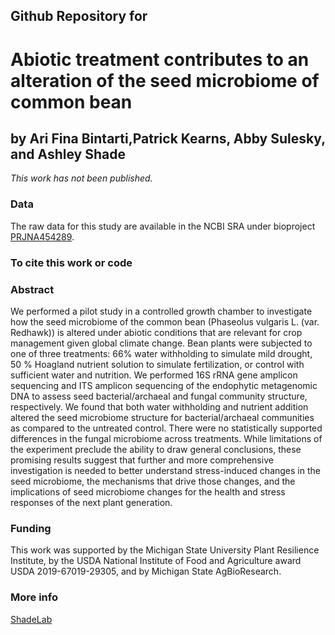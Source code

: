 ## Github Repository for
# Abiotic treatment contributes to an alteration of the seed microbiome of common bean
## by Ari Fina Bintarti,Patrick Kearns, Abby Sulesky, and Ashley Shade


<i>This work has not been published.</i>


### Data
The raw data for this study are available in the NCBI SRA under bioproject [PRJNA454289](https://www.ncbi.nlm.nih.gov/bioproject/?term=PRJNA454289).


### To cite this work or code


### Abstract
We performed a pilot study in a controlled growth chamber to investigate how the seed microbiome of the common bean (Phaseolus vulgaris L. (var. Redhawk)) is altered under abiotic conditions that are relevant for crop management given global climate change. Bean plants were subjected to one of three treatments: 66% water withholding to simulate mild drought, 50 % Hoagland nutrient solution to simulate fertilization, or control with sufficient water and nutrition. We performed 16S rRNA gene amplicon sequencing and ITS amplicon sequencing of the endophytic metagenomic DNA to assess seed bacterial/archaeal and fungal community structure, respectively. We found that both water withholding and nutrient addition altered the seed microbiome structure for bacterial/archaeal communities as compared to the untreated control. There were no statistically supported differences in the fungal microbiome across treatments. While limitations of the experiment preclude the ability to draw general conclusions, these promising results suggest that further and more comprehensive investigation is needed to better understand stress-induced changes in the seed microbiome, the mechanisms that drive those changes, and the implications of seed microbiome changes for the health and stress responses of the next plant generation.

### Funding
This work was supported by the Michigan State University Plant Resilience Institute, by the USDA National Institute of Food and Agriculture award USDA 2019-67019-29305, and by Michigan State AgBioResearch. 

### More info
[ShadeLab](http://ashley17061.wixsite.com/shadelab/home)

